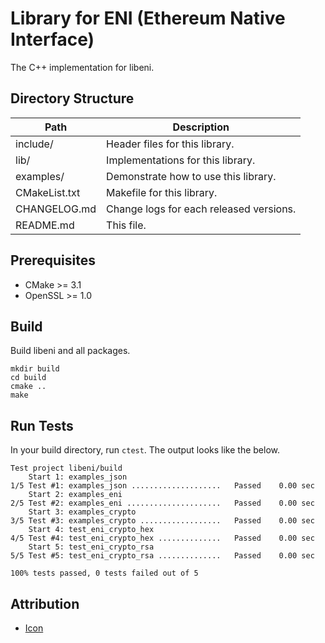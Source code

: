 Library for ENI (Ethereum Native Interface)
===========================================

The C++ implementation for libeni.

## Directory Structure

| Path          | Description                                     |
| ------------- | ----------------------------------------------- |
| include/      | Header files for this library.                  |
| lib/          | Implementations for this library.               |
| examples/     | Demonstrate how to use this library.            |
| CMakeList.txt | Makefile for this library.                      |
| CHANGELOG.md  | Change logs for each released versions.         |
| README.md     | This file.                                      |

## Prerequisites

- CMake >= 3.1
- OpenSSL >= 1.0

## Build

Build libeni and all packages.

```
mkdir build
cd build
cmake ..
make
```

## Run Tests

In your build directory, run `ctest`.
The output looks like the below.

```
Test project libeni/build
    Start 1: examples_json
1/5 Test #1: examples_json ....................   Passed    0.00 sec
    Start 2: examples_eni
2/5 Test #2: examples_eni .....................   Passed    0.00 sec
    Start 3: examples_crypto
3/5 Test #3: examples_crypto ..................   Passed    0.00 sec
    Start 4: test_eni_crypto_hex
4/5 Test #4: test_eni_crypto_hex ..............   Passed    0.00 sec
    Start 5: test_eni_crypto_rsa
5/5 Test #5: test_eni_crypto_rsa ..............   Passed    0.00 sec

100% tests passed, 0 tests failed out of 5
```

## Attribution
- [Icon](https://commons.wikimedia.org/wiki/File:Creative-Tail-pulse.svg)
